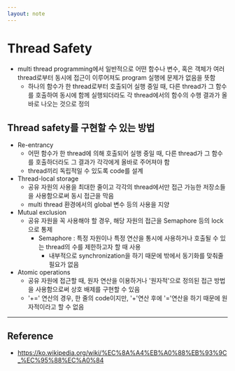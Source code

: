 ```yaml
---
layout: note
---
```


# Thread Safety

- multi thread programming에서 일반적으로 어떤 함수나 변수, 혹은 객체가 여러 thread로부터 동시에 접근이 이루어져도 program 실행에 문제가 없음을 뜻함
    - 하나의 함수가 한 thread로부터 호출되어 실행 중일 때, 다른 thread가 그 함수를 호출하여 동시에 함께 실행되더라도 각 thread에서의 함수의 수행 결과가 올바로 나오는 것으로 정의

## Thread safety를 구현할 수 있는 방법

- Re-entrancy
    - 어떤 함수가 한 thread에 의해 호출되어 실행 중일 때, 다른 thread가 그 함수를 호출하더라도 그 결과가 각각에게 올바로 주어져야 함
    - thread끼리 독립적일 수 있도록 code를 설계
- Thread-local storage
    - 공유 자원의 사용을 최대한 줄이고 각각의 thread에서만 접근 가능한 저장소들을 사용함으로써 동시 접근을 막음
    - multi thread 환경에서의 global 변수 등의 사용을 지양
- Mutual exclusion
    - 공유 자원을 꼭 사용해야 할 경우, 해당 자원의 접근을 Semaphore 등의 lock으로 통제
        - Semaphore : 특정 자원이나 특정 연산을 통시에 사용하거나 호출될 수 있는 thread의 수를 제한하고자 할 때 사용
            - 내부적으로 synchronization을 하기 때문에 밖에서 동기화를 맞춰줄 필요가 없음
- Atomic operations
    - 공유 자원에 접근할 때, 원자 연산을 이용하거나 '원자적'으로 정의된 접근 방법을 사용함으로써 상호 배제를 구현할 수 있음
    - '+=' 연산의 경우, 한 줄의 code이지만, '+'연산 후에 '='연산을 하기 때문에 원자적이라고 할 수 없음

---

## Reference

- https://ko.wikipedia.org/wiki/%EC%8A%A4%EB%A0%88%EB%93%9C_%EC%95%88%EC%A0%84
